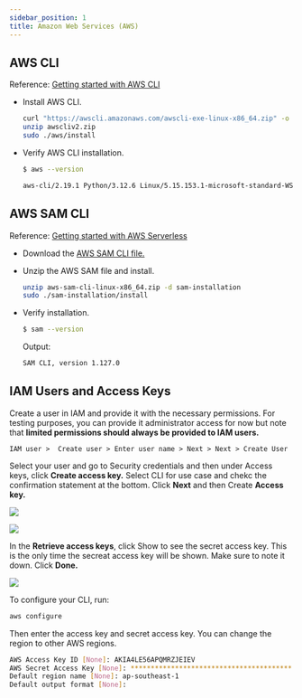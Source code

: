 ```yaml
---
sidebar_position: 1
title: Amazon Web Services (AWS)
---
```



## AWS CLI 

Reference: [Getting started with AWS CLI](https://docs.aws.amazon.com/cli/latest/userguide/getting-started-install.html)

- Install AWS CLI. 

    ```bash
    curl "https://awscli.amazonaws.com/awscli-exe-linux-x86_64.zip" -o "awscliv2.zip"
    unzip awscliv2.zip
    sudo ./aws/install 
    ```

- Verify AWS CLI installation.

    ```bash
    $ aws --version

    aws-cli/2.19.1 Python/3.12.6 Linux/5.15.153.1-microsoft-standard-WSL2 exe/x86_64.ubuntu.22  
    ```

## AWS SAM CLI 

Reference: [Getting started with AWS Serverless](https://docs.aws.amazon.com/serverless-application-model/latest/developerguide/serverless-getting-started.html)

- Download the [AWS SAM CLI file.](https://docs.aws.amazon.com/serverless-application-model/latest/developerguide/serverless-getting-started.html)


- Unzip the AWS SAM file and install.

    ```bash
    unzip aws-sam-cli-linux-x86_64.zip -d sam-installation  
    sudo ./sam-installation/install
    ```

- Verify installation.

    ```bash
    $ sam --version
    ```

    Output:

    ```bash
    SAM CLI, version 1.127.0  
    ```

## IAM Users and Access Keys 

Create a user in IAM and provide it with the necessary permissions. For testing purposes, you can provide it administrator access for now but note that **limited permissions should always be provided to IAM users.**

```
IAM user >  Create user > Enter user name > Next > Next > Create User 
```

Select your user and go to Security credentials and then under Access keys, click **Create access key.** Select CLI for use case and chekc the confirmation statement at the bottom. Click **Next** and then Create **Access key.**

<div class='img-center'>

![](/img/docs/1102-aws-sam-auth-cli.png)

</div>

<div class='img-center'>

![](/img/docs/1102-aws-sam-auth-cli-create-access-key.png)

</div>

In the **Retrieve access keys**, click Show to see the secret access key. This is the only time the secreat access key will be shown. Make sure to note it down. Click **Done.**

![](/img/docs/1102-aws-sam-auth-cli-create-access-key-show-secret-access-key.png)

To configure your CLI, run:

```bash
aws configure  
```

Then enter the access key and secret access key. You can change the region to other AWS regions.

```bash
AWS Access Key ID [None]: AKIA4LE56APQMRZJEIEV
AWS Secret Access Key [None]: ****************************************
Default region name [None]: ap-southeast-1
Default output format [None]: 
```